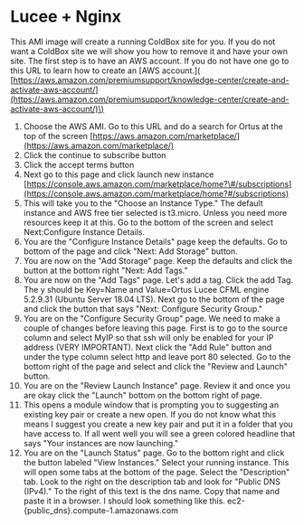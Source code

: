 # Lucee + Nginx

This AMI image will create a running ColdBox site for you. If you do not want a ColdBox site we will show you how to remove it and have your own site. The first step is to have an AWS account. If you do not have one go to this URL to learn how to create an \[AWS account.\]\( [https://aws.amazon.com/premiumsupport/knowledge-center/create-and-activate-aws-account/](https://aws.amazon.com/premiumsupport/knowledge-center/create-and-activate-aws-account/)\)

1. Choose the AWS AMI. Go to this URL and do a search for Ortus at the top of the screen [https://aws.amazon.com/marketplace/](https://aws.amazon.com/marketplace/)
2. Click the continue to subscribe button
3. Click the accept terms button
4. Next go to this page and click launch new instance [https://console.aws.amazon.com/marketplace/home?\#/subscriptions](https://console.aws.amazon.com/marketplace/home?#/subscriptions)
5. This will take you to the "Choose an Instance Type." The default instance and AWS free tier selected is t3.micro. Unless you need more resources keep it at this. Go to the bottom of the screen and select Next:Configure Instance Details.
6. You are the "Configure Instance Details" page keep the defaults. Go to bottom of the page and click "Next: Add Storage" button.
7. You are now on the "Add Storage" page. Keep the defaults and click the button at the bottom right "Next: Add Tags."
8. You are now on the "Add Tags" page. Let's add a tag. Click the add Tag. The y should be Key=Name and Value=Ortus Lucee CFML engine 5.2.9.31 \(Ubuntu Server 18.04 LTS\). Next go to the bottom of the page and click the button that says "Next: Configure Security Group."
9. You are on the "Configure Security Group" page. We need to make a couple of changes before leaving this page. First is to go to the source column and select MyIP so that ssh will only be enabled for your IP address \(VERY IMPORTANT\). Next click the "Add Rule" button and under the type column select http and leave port 80 selected. Go to the bottom right of the page and select and click the "Review and Launch" button.
10. You are on the "Review Launch Instance" page. Review it and once you are okay click the "Launch" bottom on the bottom right of page.
11. This opens a module window that is prompting you to suggesting an existing key pair or create a new open. If you do not know what this means I suggest you create a new key pair and put it in a folder that you have access to. If all went well you will see a green colored headline that says "Your instances are now launching."
12. You are on the "Launch Status" page. Go to the bottom right and click the button labeled "View Instances." Select your running instance. This will open some tabs at the bottom of the page. Select the "Description" tab. Look to the right on the description tab and look for "Public DNS \(IPv4\)." To the right of this text is the dns name. Copy that name and paste it in a browser. I should look something like this. ec2-{public\_dns}.compute-1.amazonaws.com

